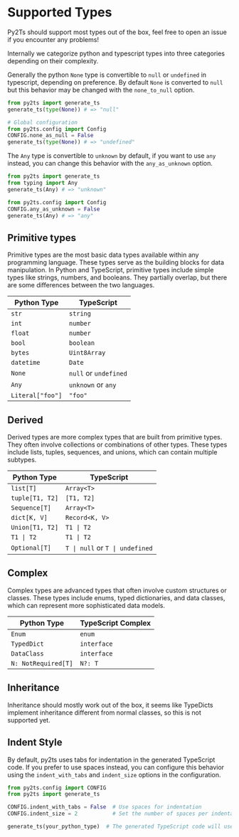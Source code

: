 # Supported Types

Py2Ts should support most types out of the box, feel free to open an issue if you encounter any problems!

Internally we categorize python and typescript types into three categories depending on their complexity.

Generally the python `None` type is convertible to `null` or `undefined` in typescript, depending on preference. By default `None` is converted to `null`
but this behavior may be changed with the `none_to_null` option. 

```python
from py2ts import generate_ts
generate_ts(type(None)) # => "null"

# Global configuration
from py2ts.config import Config
CONFIG.none_as_null = False
generate_ts(type(None)) # => "undefined"
```


The `Any` type is convertible to `unknown` by default, if you want to use `any` instead, you can change this behavior with the `any_as_unknown` option.

```python
from py2ts import generate_ts
from typing import Any
generate_ts(Any) # => "unknown"

from py2ts.config import Config
CONFIG.any_as_unknown = False
generate_ts(Any) # => "any"
```


## Primitive types

Primitive types are the most basic data types available within any programming language. These types serve as the building blocks for data manipulation. In Python and TypeScript, primitive types include simple types like strings, numbers, and booleans. They partially overlap, but there are some differences between the two languages.

| Python Type       | TypeScript                     |
|-------------------|--------------------------------|
| `str`             | `string`                       |
| `int`             | `number`                       |
| `float`           | `number`                       |
| `bool`            | `boolean`                      |
| `bytes`           | `Uint8Array`                   |
| `datetime`        | `Date`                         |
| `None`            | `null` or `undefined`          |
| `Any`             | `unknown` or `any`             |
| `Literal["foo"]`  | `"foo"`                        |

## Derived 

Derived types are more complex types that are built from primitive types. They often involve collections or combinations of other types. These types include lists, tuples, sequences, and unions, which can contain multiple subtypes.

| Python Type       | TypeScript                     |
|-------------------|--------------------------------|
| `list[T]`         | `Array<T>`                     |
| `tuple[T1, T2]`   | `[T1, T2]`                     |
| `Sequence[T]`     | `Array<T>`                     |
| `dict[K, V]`      | `Record<K, V>`                 |
| `Union[T1, T2]`   | `T1 \| T2`                     |
| `T1 \| T2`        | `T1 \| T2`                     |
| `Optional[T]`     | `T \| null` or `T \| undefined`|



## Complex 

Complex types are advanced types that often involve custom structures or classes. These types include enums, typed dictionaries, and data classes, which can represent more sophisticated data models.

| Python Type          | TypeScript Complex             |
|----------------------|--------------------------------|
| `Enum`               | `enum`                         |
| `TypedDict`          | `interface`                    |
| `DataClass`          | `interface`                    |
| `N: NotRequired[T]`  | `N?: T`                        |


## Inheritance

Inheritance should mostly work out of the box, it seems like TypeDicts implement inheritance different from normal classes, so this is not supported yet.


## Indent Style

By default, py2ts uses tabs for indentation in the generated TypeScript code. If you prefer to use spaces instead, you can configure this behavior using the `indent_with_tabs` and `indent_size` options in the configuration.

```python
from py2ts.config import CONFIG
from py2ts import generate_ts

CONFIG.indent_with_tabs = False  # Use spaces for indentation
CONFIG.indent_size = 2           # Set the number of spaces per indentation level

generate_ts(your_python_type)  # The generated TypeScript code will use spaces for indentation
```